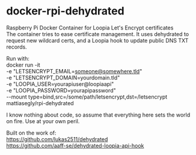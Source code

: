 # docker-rpi-dehydrated
Raspberry Pi Docker Container for Loopia Let's Encrypt certificates<BR>
The container tries to ease certificate management. It uses dehydrated to request new wildcard certs, and a Loopia hook to update public DNS TXT records.

Run with:<BR>
docker run -it \
-e "LETSENCRYPT_EMAIL=someone@somewhere.tld" \
-e "LETSENCRYPT_DOMAIN=yourdomain.tld" \
-e "LOOPIA_USER=yourapiuser@loopiaapi" \
-e "LOOPIA_PASSWORD=yourapipassword" \
--mount type=bind,src=/some/path/letsencrypt,dst=/letsencrypt \
mattiasegly/rpi-dehydrated

I know nothing about code, so assume that everything here sets the world on fire.
Use at your own peril.

Built on the work of:<BR>
https://github.com/lukas2511/dehydrated<BR>
https://github.com/aaff-se/dehydrated-loopia-api-hook
